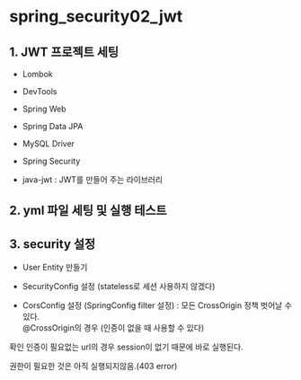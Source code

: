 # spring_security02_jwt

## 1. JWT 프로젝트 세팅
- Lombok

- DevTools

- Spring Web

- Spring Data JPA

- MySQL Driver

- Spring Security

- java-jwt : JWT를 만들어 주는 라이브러리

## 2. yml 파일 세팅 및 실행 테스트

## 3. security 설정
- User Entity 만들기

- SecurityConfig 설정 (stateless로 세션 사용하지 않겠다)

- CorsConfig 설정 (SpringConfig filter 설정) : 모든 CrossOrigin 정책 벗어날 수 있다.  
  @CrossOrigin의 경우 (인증이 없을 때 사용할 수 있다)

확인 인증이 필요없는 url의 경우 session이 없기 때문에 바로 실행된다.

권한이 필요한 것은 아직 실행되지않음.(403 error)